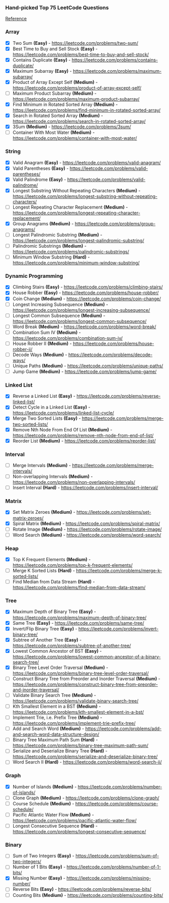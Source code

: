 ### Hand-picked Top 75 LeetCode Questions

[Reference](https://www.teamblind.com/post/New-Year-Gift---Curated-List-of-Top-100-LeetCode-Questions-to-Save-Your-Time-OaM1orEU)

### Array

- [x] Two Sum **(Easy)** - https://leetcode.com/problems/two-sum/
- [x] Best Time to Buy and Sell Stock **(Easy)** -
      https://leetcode.com/problems/best-time-to-buy-and-sell-stock/
- [x] Contains Duplicate **(Easy)** - https://leetcode.com/problems/contains-duplicate/
- [x] Maximum Subarray **(Easy)** - https://leetcode.com/problems/maximum-subarray/
- [x] Product of Array Except Self **(Medium)** -
      https://leetcode.com/problems/product-of-array-except-self/
- [ ] Maximum Product Subarray **(Medium)** - https://leetcode.com/problems/maximum-product-subarray/
- [x] Find Minimum in Rotated Sorted Array **(Medium)** -
      https://leetcode.com/problems/find-minimum-in-rotated-sorted-array/
- [x] Search in Rotated Sorted Array **(Medium)** -
      https://leetcode.com/problems/search-in-rotated-sorted-array/
- [x] 3Sum **(Medium)** - https://leetcode.com/problems/3sum/
- [ ] Container With Most Water **(Medium)** - https://leetcode.com/problems/container-with-most-water/

### String

- [x] Valid Anagram **(Easy)** - https://leetcode.com/problems/valid-anagram/
- [x] Valid Parentheses **(Easy)** - https://leetcode.com/problems/valid-parentheses/
- [x] Valid Palindrome **(Easy)** - https://leetcode.com/problems/valid-palindrome/
- [x] Longest Substring Without Repeating Characters **(Medium)** -
      https://leetcode.com/problems/longest-substring-without-repeating-characters/
- [ ] Longest Repeating Character Replacement **(Medium)** -
      https://leetcode.com/problems/longest-repeating-character-replacement/
- [x] Group Anagrams **(Medium)** - https://leetcode.com/problems/group-anagrams/
- [ ] Longest Palindromic Substring **(Medium)** -
      https://leetcode.com/problems/longest-palindromic-substring/
- [ ] Palindromic Substrings **(Medium)** - https://leetcode.com/problems/palindromic-substrings/
- [ ] Minimum Window Substring **(Hard)** - https://leetcode.com/problems/minimum-window-substring/

### Dynamic Programming

- [x] Climbing Stairs **(Easy)** - https://leetcode.com/problems/climbing-stairs/
- [x] House Robber **(Easy)** - https://leetcode.com/problems/house-robber/
- [x] Coin Change **(Medium)** - https://leetcode.com/problems/coin-change/
- [ ] Longest Increasing Subsequence **(Medium)** -
      https://leetcode.com/problems/longest-increasing-subsequence/
- [ ] Longest Common Subsequence **(Medium)** -
      https://leetcode.com/problems/longest-common-subsequence/
- [ ] Word Break **(Medium)** - https://leetcode.com/problems/word-break/
- [ ] Combination Sum IV **(Medium)** - https://leetcode.com/problems/combination-sum-iv/
- [ ] House Robber II **(Medium)** - https://leetcode.com/problems/house-robber-ii/
- [ ] Decode Ways **(Medium)** - https://leetcode.com/problems/decode-ways/
- [ ] Unique Paths **(Medium)** - https://leetcode.com/problems/unique-paths/
- [ ] Jump Game **(Medium)** - https://leetcode.com/problems/jump-game/

### Linked List

- [x] Reverse a Linked List **(Easy)** - https://leetcode.com/problems/reverse-linked-list/
- [x] Detect Cycle in a Linked List **(Easy)** - https://leetcode.com/problems/linked-list-cycle/
- [x] Merge Two Sorted Lists **(Easy)** - https://leetcode.com/problems/merge-two-sorted-lists/
- [x] Remove Nth Node From End Of List **(Medium)** -
      https://leetcode.com/problems/remove-nth-node-from-end-of-list/
- [x] Reorder List **(Medium)** - https://leetcode.com/problems/reorder-list/

### Interval

- [ ] Merge Intervals **(Medium)** - https://leetcode.com/problems/merge-intervals/
- [ ] Non-overlapping Intervals **(Medium)** - https://leetcode.com/problems/non-overlapping-intervals/
- [ ] Insert Interval **(Hard)** - https://leetcode.com/problems/insert-interval/

### Matrix

- [x] Set Matrix Zeroes **(Medium)** - https://leetcode.com/problems/set-matrix-zeroes/
- [x] Spiral Matrix **(Medium)** - https://leetcode.com/problems/spiral-matrix/
- [ ] Rotate Image **(Medium)** - https://leetcode.com/problems/rotate-image/
- [ ] Word Search **(Medium)** - https://leetcode.com/problems/word-search/

### Heap

- [x] Top K Frequent Elements **(Medium)** - https://leetcode.com/problems/top-k-frequent-elements/
- [ ] Merge K Sorted Lists **(Hard)** - https://leetcode.com/problems/merge-k-sorted-lists/
- [ ] Find Median from Data Stream **(Hard)** -
      https://leetcode.com/problems/find-median-from-data-stream/

### Tree

- [x] Maximum Depth of Binary Tree **(Easy)** -
      https://leetcode.com/problems/maximum-depth-of-binary-tree/
- [x] Same Tree **(Easy)** - https://leetcode.com/problems/same-tree/
- [x] Invert/Flip Binary Tree **(Easy)** - https://leetcode.com/problems/invert-binary-tree/
- [x] Subtree of Another Tree **(Easy)** - https://leetcode.com/problems/subtree-of-another-tree/
- [x] Lowest Common Ancestor of BST **(Easy)** -
      https://leetcode.com/problems/lowest-common-ancestor-of-a-binary-search-tree/
- [x] Binary Tree Level Order Traversal **(Medium)** -
      https://leetcode.com/problems/binary-tree-level-order-traversal/
- [ ] Construct Binary Tree from Preorder and Inorder Traversal **(Medium)** -
      https://leetcode.com/problems/construct-binary-tree-from-preorder-and-inorder-traversal/
- [ ] Validate Binary Search Tree **(Medium)** -
      https://leetcode.com/problems/validate-binary-search-tree/
- [ ] Kth Smallest Element in a BST **(Medium)** -
      https://leetcode.com/problems/kth-smallest-element-in-a-bst/
- [ ] Implement Trie, i.e. Prefix Tree **(Medium)** -
      https://leetcode.com/problems/implement-trie-prefix-tree/
- [ ] Add and Search Word **(Medium)** -
      https://leetcode.com/problems/add-and-search-word-data-structure-design/
- [ ] Binary Tree Maximum Path Sum **(Hard)** -
      https://leetcode.com/problems/binary-tree-maximum-path-sum/
- [ ] Serialize and Deserialize Binary Tree **(Hard)** -
      https://leetcode.com/problems/serialize-and-deserialize-binary-tree/
- [ ] Word Search II **(Hard)** - https://leetcode.com/problems/word-search-ii/

### Graph

- [x] Number of Islands **(Medium)** - https://leetcode.com/problems/number-of-islands/
- [ ] Clone Graph **(Medium)** - https://leetcode.com/problems/clone-graph/
- [ ] Course Schedule **(Medium)** - https://leetcode.com/problems/course-schedule/
- [ ] Pacific Atlantic Water Flow **(Medium)** -
      https://leetcode.com/problems/pacific-atlantic-water-flow/
- [ ] Longest Consecutive Sequence **(Hard)** -
      https://leetcode.com/problems/longest-consecutive-sequence/

### Binary

- [ ] Sum of Two Integers **(Easy)** - https://leetcode.com/problems/sum-of-two-integers/
- [ ] Number of 1 Bits **(Easy)** - https://leetcode.com/problems/number-of-1-bits/
- [x] Missing Number **(Easy)** - https://leetcode.com/problems/missing-number/
- [ ] Reverse Bits **(Easy)** - https://leetcode.com/problems/reverse-bits/
- [ ] Counting Bits **(Medium)** - https://leetcode.com/problems/counting-bits/
